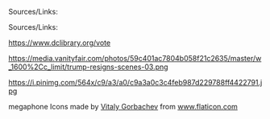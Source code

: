 Sources/Links: 

Sources/Links: 

https://www.dclibrary.org/vote

https://media.vanityfair.com/photos/59c401ac7804b058f21c2635/master/w_1600%2Cc_limit/trump-resigns-scenes-03.png

https://i.pinimg.com/564x/c9/a3/a0/c9a3a0c3c4feb987d229788ff4422791.jpg

megaphone Icons made by <a href="https://www.flaticon.com/authors/vitaly-gorbachev" title="Vitaly Gorbachev">Vitaly Gorbachev</a> from <a href="https://www.flaticon.com/" title="Flaticon"> www.flaticon.com</a>

